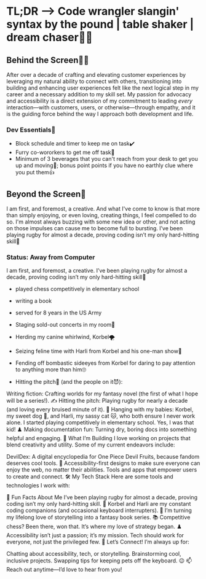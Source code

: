 # TL;DR --> Code wrangler slangin' syntax by the pound | table shaker | dream chaser🏃‍♀️

## Behind the Screen👩‍💻

After over a decade of crafting and elevating customer experiences by leveraging my natural ability to connect with others, transitioning into building and enhancing user experiences felt like the next logical step in my career and a necessary addition to my skill set. My passion for advocacy and accessibility is a direct extension of my commitment to leading *every* interaction—with customers, users, or otherwise—through empathy, and it is the guiding force behind the way I approach both development and life.

### Dev Essentials🧰
- Block schedule and timer to keep me on task✔️
- Furry co-wororkers to get me off task🐾
- Minimum of 3 beverages that you can't reach from your desk to get you up and moving💃; bonus point points if you have no earthly clue where you put them👍

## Beyond the Screen🚀

I am first, and foremost, a creative. And what I've come to know is that more than simply enjoying, or even loving, creating things, I feel compelled to do so. I'm almost always buzzing with some new idea or other, and not acting on those impulses can cause me to become full to bursting.
  I’ve been playing rugby for almost a decade, proving coding isn’t my only hard-hitting skill👊


### Status: Away from Computer
I am first, and foremost, a creative.
  I’ve been playing rugby for almost a decade, proving coding isn’t my only hard-hitting skill👊

- played chess competitively in elementary school
- writing a book
- served for 8 years in the US Army

- Staging sold-out concerts in my room🎤
- Herding my canine whirlwind, Korbel🌪️
- Seizing feline time with Harli from Korbel and his one-man show🎩
- Fending off bombastic sideeyes from Korbel for daring to pay attention to anything more than him🙄 
- Hitting the pitch🏉 (and the people on it😈): 

Writing fiction: Crafting worlds for my fantasy novel (the first of what I hope will be a series!). ✍️
Hitting the pitch: Playing rugby for nearly a decade (and loving every bruised minute of it). 🏉
Hanging with my babies: Korbel, my sweet dog 🐶, and Harli, my sassy cat 🐱, who both ensure I never work alone.
I started playing competitively in elementary school. Yes, I was that kid! ♟️
Making documentation fun: Turning dry, boring docs into something helpful and engaging.
🔧 What I’m Building
I love working on projects that blend creativity and utility. Some of my current endeavors include:

DevilDex: A digital encyclopedia for One Piece Devil Fruits, because fandom deserves cool tools. 🌊
Accessibility-first designs to make sure everyone can enjoy the web, no matter their abilities.
Tools and apps that empower users to create and connect.
🛠️ My Tech Stack
Here are some tools and technologies I work with:



🌟 Fun Facts About Me
I’ve been playing rugby for almost a decade, proving coding isn’t my only hard-hitting skill. 💪
Korbel and Harli are my constant coding companions (and occasional keyboard interrupters). 🐾
I’m turning my lifelong love of storytelling into a fantasy book series. 📚
Competitive chess? Been there, won that. It’s where my love of strategy began. ♟️
Accessibility isn’t just a passion; it’s my mission. Tech should work for everyone, not just the privileged few.
💬 Let’s Connect!
I’m always up for:

Chatting about accessibility, tech, or storytelling.
Brainstorming cool, inclusive projects.
Swapping tips for keeping pets off the keyboard. 😉
📫 Reach out anytime—I’d love to hear from you!
<!--
**ArlCIbe/ArlCIbe** is a ✨ _special_ ✨ repository because its `README.md` (this file) appears on your GitHub profile.

Here are some ideas to get you started:

- 🔭 I’m currently working on ...
- 🌱 I’m currently learning ...
- 👯 I’m looking to collaborate on ...
- 🤔 I’m looking for help with ...
- 💬 Ask me about ...
- 📫 How to reach me: ...
- 😄 Pronouns: ...
- ⚡ Fun fact: ...
-->
